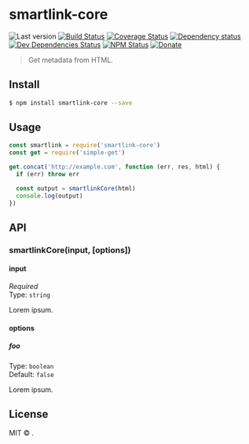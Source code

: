 # smartlink-core

![Last version](https://img.shields.io/github/tag/smartlinkhq/smartlink-core.svg?style=flat-square)
[![Build Status](https://img.shields.io/travis/smartlinkhq/smartlink-core/master.svg?style=flat-square)](https://travis-ci.org/smartlinkhq/smartlink-core)
[![Coverage Status](https://img.shields.io/coveralls/smartlinkhq/smartlink-core.svg?style=flat-square)](https://coveralls.io/github/smartlinkhq/smartlink-core)
[![Dependency status](https://img.shields.io/david/smartlinkhq/smartlink-core.svg?style=flat-square)](https://david-dm.org/smartlinkhq/smartlink-core)
[![Dev Dependencies Status](https://img.shields.io/david/dev/smartlinkhq/smartlink-core.svg?style=flat-square)](https://david-dm.org/smartlinkhq/smartlink-core#info=devDependencies)
[![NPM Status](https://img.shields.io/npm/dm/smartlink-core.svg?style=flat-square)](https://www.npmjs.org/package/smartlink-core)
[![Donate](https://img.shields.io/badge/donate-paypal-blue.svg?style=flat-square)](https://paypal.me/smartlinkhq)

> Get metadata from HTML.

## Install

```bash
$ npm install smartlink-core --save
```

## Usage

```js
const smartlink = require('smartlink-core')
const get = require('simple-get')

get.concat('http://example.com', function (err, res, html) {
  if (err) throw err

  const output = smartlinkCore(html)
  console.log(output)
})
```

## API

### smartlinkCore(input, [options])

#### input

*Required*<br>
Type: `string`

Lorem ipsum.

#### options

##### foo

Type: `boolean`<br>
Default: `false`

Lorem ipsum.

## License

MIT © [](https://github.com/smartlinkhq).
